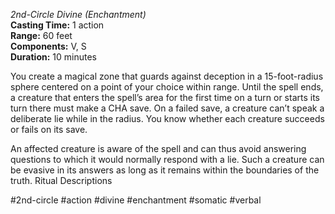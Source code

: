 *2nd-Circle Divine (Enchantment)*  
**Casting Time:** 1 action  
**Range:** 60 feet  
**Components:** V, S  
**Duration:** 10 minutes

You create a magical zone that guards against deception in a 15-foot-radius sphere centered on a point of your choice within range. Until the spell ends, a creature that enters the spell’s area for the first time on a turn or starts its turn there must make a CHA save. On a failed save, a creature can’t speak a deliberate lie while in the radius. You know whether each creature succeeds or fails on its save.

An affected creature is aware of the spell and can thus avoid answering questions to which it would normally respond with a lie. Such a creature can be evasive in its answers as long as it remains within the boundaries of the truth. Ritual Descriptions

#2nd-circle #action #divine #enchantment #somatic #verbal
